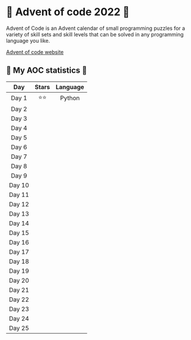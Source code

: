 # 🎄 **Advent of code 2022** 🎄

Advent of Code is an Advent calendar of small programming puzzles for a variety of skill sets and skill levels that can be solved in any programming language you like.

[Advent of code website](https://adventofcode.com)


## 🎄 **My AOC statistics** 🎄
| **Day**  | **Stars** | **Language** |
|:--------:|:---------:|:------------:|
|  Day 1   | ⭐⭐      | Python       |
|  Day 2   |           |              |
|  Day 3   |           |              |
|  Day 4   |           |              |
|  Day 5   |           |              |
|  Day 6   |           |              |
|  Day 7   |           |              |
|  Day 8   |           |              |
|  Day 9   |           |              |
|  Day 10  |           |              |
|  Day 11  |           |              |
|  Day 12  |           |              |
|  Day 13  |           |              |
|  Day 14  |           |              |
|  Day 15  |           |              |
|  Day 16  |           |              |
|  Day 17  |           |              |
|  Day 18  |           |              |
|  Day 19  |           |              |
|  Day 20  |           |              |
|  Day 21  |           |              |
|  Day 22  |           |              |
|  Day 23  |           |              |
|  Day 24  |           |              |
|  Day 25  |           |              |